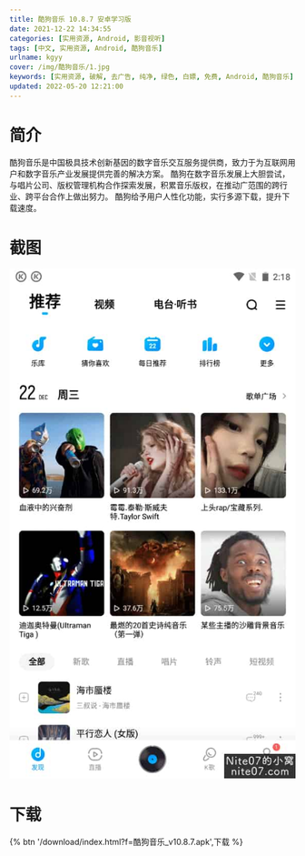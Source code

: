 ```yaml
---
title: 酷狗音乐 10.8.7 安卓学习版
date: 2021-12-22 14:34:55
categories: [实用资源, Android, 影音视听]
tags: [中文, 实用资源, Android, 酷狗音乐]
urlname: kgyy
cover: /img/酷狗音乐/1.jpg
keywords: [实用资源, 破解, 去广告, 纯净, 绿色, 白嫖, 免费, Android, 酷狗音乐]
updated: 2022-05-20 12:21:00
---
```


# 简介

酷狗音乐是中国极具技术创新基因的数字音乐交互服务提供商，致力于为互联网用户和数字音乐产业发展提供完善的解决方案。 酷狗在数字音乐发展上大胆尝试，与唱片公司、版权管理机构合作探索发展，积累音乐版权，在推动广范围的跨行业、跨平台合作上做出努力。 酷狗给予用户人性化功能，实行多源下载，提升下载速度。

# 截图

![](/img/酷狗音乐/2.jpg)

# 下载

{% btn '/download/index.html?f=酷狗音乐_v10.8.7.apk',下载 %}
